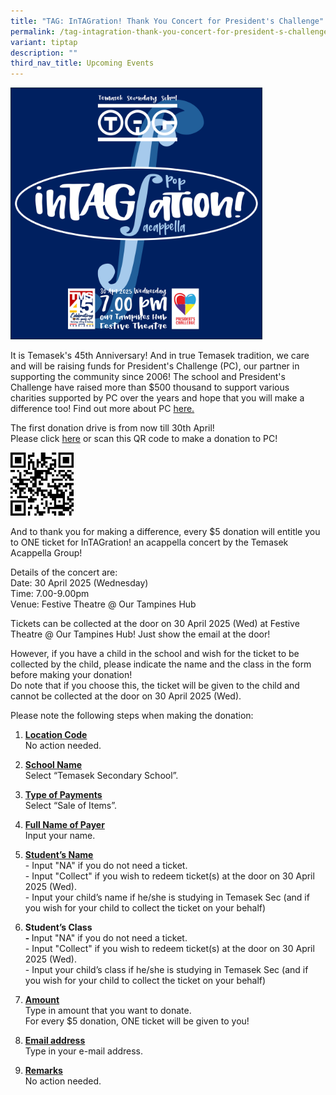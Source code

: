 ```yaml
---
title: "TAG: InTAGration! Thank You Concert for President's Challenge"
permalink: /tag-intagration-thank-you-concert-for-president-s-challenge/
variant: tiptap
description: ""
third_nav_title: Upcoming Events
---
```

<p></p>
<div class="isomer-image-wrapper">
<img style="width: 80%;" height="auto" width="100%" alt="" src="/images/Poster__Square_.png">
</div>
<p>It is Temasek's 45th Anniversary! And in true Temasek tradition, we care
and will be raising funds for President's Challenge (PC), our partner in
supporting the community since 2006! The school and President's Challenge
have raised more than $500 thousand to support various charities supported
by PC over the years and hope that you will make a difference too! Find
out more about PC <a href="https://www.presidentschallenge.gov.sg/" rel="noopener nofollow" target="_blank">here.</a>
</p>
<p></p>
<p>The first donation drive is from now till 30th April!
<br>Please click <a href="https://form.gov.sg/66834b35bfd0355f4f4abb64?6578efcafae6d100125bca0e=9644&amp;Temasek%20Secondary&amp;65b32ef7826d33cb98955439=TEMASEK%20SECONDARY%20STUDENTS" rel="noopener nofollow" target="_blank">here</a> or
scan this QR code to make a donation to PC!</p>
<div class="isomer-image-wrapper">
<img style="width: 20%;" height="auto" width="100%" alt="" src="/images/2025TMS_TAG_Concert_400.png">
</div>
<p>And to thank you for making a difference, every $5 donation will entitle
you to ONE ticket for InTAGration! an acappella concert by the Temasek
Acappella Group!</p>
<p>Details of the concert are:
<br>Date: 30 April 2025 (Wednesday)
<br>Time: 7.00-9.00pm
<br>Venue: Festive Theatre @ Our Tampines Hub
<br>
</p>
<p>Tickets can be collected at the door on 30 April 2025 (Wed) at Festive
Theatre @ Our Tampines Hub! Just show the email at the door!</p>
<p>However, if you have a child in the school and wish for the ticket to
be collected by the child, please indicate the name and the class in the
form before making your donation!
<br>Do note that if you choose this, the ticket will be given to the child
and cannot be collected at the door on 30 April 2025 (Wed).</p>
<p></p>
<p>Please note the following steps when making the donation:</p>
<ol data-tight="true" class="tight">
<li>
<p><strong><u>Location Code</u></strong>
<br>No action needed.</p>
</li>
<li>
<p><strong><u>School Name</u></strong>
<br>Select “Temasek Secondary School”.</p>
</li>
<li>
<p><strong><u>Type of Payments</u></strong>
<br>Select “Sale of Items”.</p>
</li>
<li>
<p><strong><u>Full Name of Payer</u></strong>
<br>Input your name.</p>
</li>
<li>
<p><strong><u>Student’s Name</u></strong>
<br>- Input "NA" if you do not need a ticket.
<br>- Input "Collect" if you wish to redeem ticket(s) at the door on 30 April
2025 (Wed).
<br>- Input your child’s name if he/she is studying in Temasek Sec (and if
you wish for your child to collect the ticket on your behalf)</p>
</li>
<li>
<p><strong>Student’s Class<br>- </strong>Input "NA" if you do not need a
ticket.
<br>- Input "Collect" if you wish to redeem ticket(s) at the door on 30 April
2025 (Wed).
<br>- Input your child’s class if he/she is studying in Temasek Sec (and if
you wish for your child to collect the ticket on your behalf)</p>
</li>
<li>
<p><strong><u>Amount<br></u></strong>Type in amount that you want to donate.
<br>For every $5 donation, ONE ticket will be given to you!</p>
</li>
<li>
<p><strong><u>Email address</u></strong>
<br>Type in your e-mail address.</p>
</li>
<li>
<p><strong><u>Remarks</u></strong>
<br>No action needed.</p>
</li>
</ol>
<p></p>